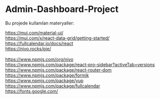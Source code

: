 # Admin-Dashboard-Project

Bu projede kullanılan materyaller:

https://mui.com/material-ui/
<br />
https://mui.com/x/react-data-grid/getting-started/
<br />
https://fullcalendar.io/docs/react
<br />
https://nivo.rocks/pie/  
<br />
https://www.npmjs.com/org/nivo
<br />
https://www.npmjs.com/package/react-pro-sidebar?activeTab=versions
<br />
https://www.npmjs.com/package/react-router-dom
<br />
https://www.npmjs.com/package/formik
<br />
https://www.npmjs.com/package/yup
<br />
https://www.npmjs.com/package/fullcalendar
<br />
https://fonts.google.com/
